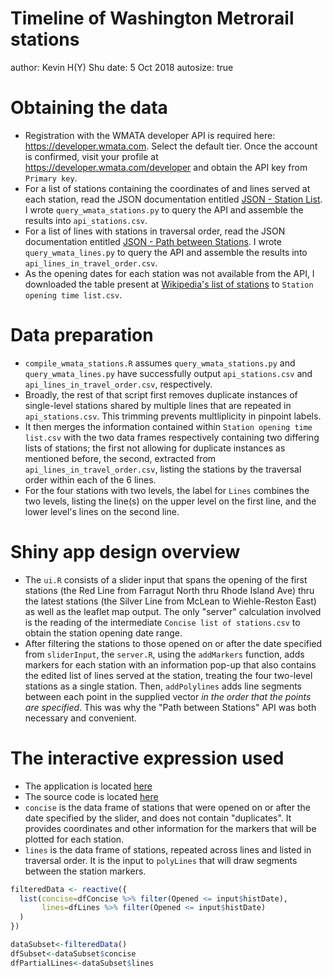 Timeline of Washington Metrorail stations
========================================================
author: Kevin H(Y) Shu
date: 5 Oct 2018
autosize: true

Obtaining the data
========================================================
- Registration with the WMATA developer API is required here: <https://developer.wmata.com>. Select the default tier. Once the account is confirmed, visit your profile at <https://developer.wmata.com/developer> and obtain the API key from `Primary key`.
- For a list of stations containing the coordinates of and lines served at each station, read the JSON documentation entitled <a href="https://developer.wmata.com/docs/services/5476364f031f590f38092507/operations/5476364f031f5909e4fe3311?">JSON - Station List</a>. I wrote `query_wmata_stations.py` to query the API and assemble the results into `api_stations.csv`.
- For a list of lines with stations in traversal order, read the JSON documentation entitled <a href="https://developer.wmata.com/docs/services/5476364f031f590f38092507/operations/5476364f031f5909e4fe330e?">JSON - Path between Stations</a>. I wrote `query_wmata_lines.py` to query the API and assemble the results into `api_lines_in_travel_order.csv`.
- As the opening dates for each station was not available from the API, I downloaded the table present at <a href="https://en.wikipedia.org/wiki/List_of_Washington_Metro_stations#Stations">Wikipedia's list of stations</a> to `Station opening time list.csv`.

Data preparation
========================================================
- `compile_wmata_stations.R` assumes `query_wmata_stations.py` and `query_wmata_lines.py` have successfully output `api_stations.csv` and `api_lines_in_travel_order.csv`, respectively.
- Broadly, the rest of that script first removes duplicate instances of single-level stations shared by multiple lines that are repeated in `api_stations.csv`. This trimming prevents multliplicity in pinpoint labels.
- It then merges the information contained within `Station opening time list.csv` with the two data frames respectively containing two differing lists of stations; the first not allowing for duplicate instances as mentioned before, the second, extracted from `api_lines_in_travel_order.csv`, listing the stations by the traversal order within each of the 6 lines.
- For the four stations with two levels, the label for `Lines` combines the two levels, listing the line(s) on the upper level on the first line, and the lower level's lines on the second line.

Shiny app design overview
========================================================
- The `ui.R` consists of a slider input that spans the opening of the first stations (the Red Line from Farragut North thru Rhode Island Ave) thru the latest stations (the Silver Line from McLean to Wiehle-Reston East) as well as the leaflet map output. The only "server" calculation involved is the reading of the intermediate `Concise list of stations.csv` to obtain the station opening date range.
- After filtering the stations to those opened on or after the date specified from `sliderInput`, the `server.R`, using the `addMarkers` function, adds markers for each station with an information pop-up that also contains the edited list of lines served at the station, treating the four two-level stations as a single station. Then, `addPolylines` adds line segments between each point in the supplied vector _in the order that the points are specified_. This was why the "Path between Stations" API was both necessary and convenient.

The interactive expression used
========================================================
- The application is located <a href="https://caradhrasaiguo.shinyapps.io/metrorail_stations_timeline-updated/">here</a>
- The source code is located  <a href ="https://github.com/CaradhrasAiguo/Metrorail_leaflet_shiny_presentation">here</a>
- `concise` is the data frame of stations that were opened on or after the date specified by the slider, and does not contain "duplicates". It provides coordinates and other information for the markers that will be plotted for each station.
- `lines` is the data frame of stations, repeated across lines and listed in traversal order. It is the input to `polyLines` that will draw segments between the station markers.

```r
filteredData <- reactive({
  list(concise=dfConcise %>% filter(Opened <= input$histDate),
       lines=dfLines %>% filter(Opened <= input$histDate)
  )
})

dataSubset<-filteredData()
dfSubset<-dataSubset$concise
dfPartialLines<-dataSubset$lines
```
